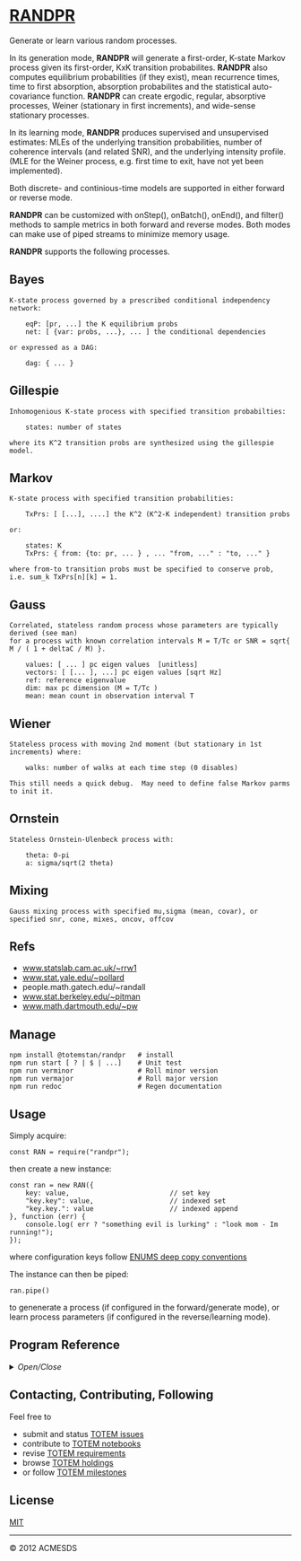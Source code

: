 # [RANDPR](https://github.com/totem-man/randpr)

Generate or learn various random processes.

In its generation mode, **RANDPR** will generate a first-order, K-state Markov process given 
its first-order, KxK transition probabilites.  **RANDPR** also computes equilibrium probabilities (if they 
exist), mean recurrence times, time to first absorption, absorption probabilites and the statistical 
auto-covariance function.  **RANDPR** can create ergodic, regular, absorptive processes, Weiner 
(stationary in first increments), and wide-sense stationary processes.

In its learning mode, **RANDPR** produces supervised and unsupervised estimates:
MLEs of the underlying transition probabilities, number of coherence intervals (and related SNR),
and the underlying intensity profile.  (MLE for the Weiner process, e.g. first time to exit, have not 
yet been implemented).

Both discrete- and continious-time models are supported in either forward or reverse mode.  

**RANDPR** can be customized with onStep(), onBatch(), onEnd(), and filter() methods to 
sample metrics in both forward and reverse modes.  Both modes can make use of piped 
streams to minimize memory usage.

**RANDPR** supports the following processes.


## Bayes

	K-state process governed by a prescribed conditional independency network:
	
		eqP: [pr, ...] the K equilibrium probs 
		net: [ {var: probs, ...}, ... ] the conditional dependencies 
		
	or expressed as a DAG:
	
		dag: { ... }
	
## Gillespie

	Inhomogenious K-state process with specified transition probabilties:
	
		states: number of states
		
	where its K^2 transition probs are synthesized using the gillespie model.
	
## Markov

	K-state process with specified transition probabilities:
	
		TxPrs: [ [...], ....] the K^2 (K^2-K independent) transition probs 
		
	or:
	
		states: K
		TxPrs: { from: {to: pr, ... } , ... "from, ..." : "to, ..." }	
		
	where from-to transition probs must be specified to conserve prob, i.e. sum_k TxPrs[n][k] = 1.

## Gauss

	Correlated, stateless random process whose parameters are typically derived (see man) 
	for a process with known correlation intervals M = T/Tc or SNR = sqrt{ M / ( 1 + deltaC / M) }.

		values: [ ... ] pc eigen values  [unitless]
		vectors: [ [... ], ...] pc eigen values	[sqrt Hz]
		ref: reference eigenvalue 
		dim: max pc dimension (M = T/Tc )
		mean: mean count in observation interval T

## Wiener

	Stateless process with moving 2nd moment (but stationary in 1st increments) where:
	
		walks: number of walks at each time step (0 disables)
		
	This still needs a quick debug.  May need to define	false Markov parms to init it.
	
## Ornstein

	Stateless Ornstein-Ulenbeck process with:
	
		theta: 0-pi
		a: sigma/sqrt(2 theta)
		
## Mixing

	Gauss mixing process with specified mu,sigma (mean, covar), or specified snr, cone, mixes, oncov, offcov

## Refs

* www.statslab.cam.ac.uk/~rrw1
* www.stat.yale.edu/~pollard
* people.math.gatech.edu/~randall
* www.stat.berkeley.edu/~pitman
* www.math.dartmouth.edu/~pw

## Manage

	npm install @totemstan/randpr	# install
	npm run start [ ? | $ | ...]	# Unit test
	npm run verminor				# Roll minor version
	npm run vermajor				# Roll major version
	npm run redoc					# Regen documentation

## Usage

Simply acquire:

	const RAN = require("randpr");
	
then create a new instance:

	const ran = new RAN({
		key: value, 						// set key
		"key.key": value, 					// indexed set
		"key.key.": value					// indexed append
	}, function (err) {
		console.log( err ? "something evil is lurking" : "look mom - Im running!");
	});

where configuration keys follow [ENUMS deep copy conventions](https://github.com/totem-man/enums)

The instance can then be piped:

	ran.pipe()
	
to genenerate a process (if configured in the forward/generate mode), or learn process parameters (if 
configured in the reverse/learning mode).


## Program Reference
<details>
<summary>
<i>Open/Close</i>
</summary>
<a name="module_RANDPR"></a>

## RANDPR
Generates various random processes.

**Requires**: <code>module:[man](https://github.com/totemstan/man)</code>, <code>module:[stream](https://nodejs.org/docs/latest/api/)</code>  
**Example**  
```js
R2.1 - config methods:

	var ran = new RAN({
		p: [.4],
		//markov: [[0.1, 0.9], [0.1, 0.9]]
		//markov: { states: 3, 0: {1: 0.8, 2: 0.1}, 1: {0: 0.1} }
	});
```
**Example**  
```js
R2.3 - config methods:

	var ran = new RAN({
		emP: {
			dims: [3,3],
			weights: [1,1]
		},
		markov: { states: 9, 0: {1: 0.8, 2: 0.1}, 1: {0: 0.1}, "0,1": { "1,0": .4} }
	});
		
```
**Example**  
```js
R2.4 - config methods:

	var ran = new RAN({
		emP: {
			dims: [2,2,2],
			weights: [1,1,1]
		},
		markov: "random"
	});
	
```
**Example**  
```js
R3 sync pipe with various textbook examples, custom filtering with supervised learning validation:
	
	var ran = new RAN({
		// these have same eqprs [.5, .5] (symmetry -> detailed balance --> eqP[k] = 1/K  eqpr)
		//markov: [[.6, .4],[.4, .6]],

		//markov: [[0.83177, 0.16822], [0.17152, 0.82848]],

		//markov: [[.5, .5], [.5, .5]],
		//markov: [[0.1, 0.9], [0.9, 0.1]],

		// textbook exs
		markov: [[0.1, 0.9], [0.1, 0.9]],  // pg142 ex3

		//markov: [[1/2, 1/3, 1/6], [3/4, 0, 1/4], [0,1,0]],  // pg142 ex2  eqpr [.5, .333, .1666]
		//markov: [[1,0,0], [1/4, 1/2, 1/4], [0,0,1]],  // pg143 ex8  no eqprs

		// these have different eqprs
		//markov: [[0.9,0.1],[0.1,0.9]],
		//markov: [[0.1, 0.9], [0.1, 0.9]],  // bernoulli scheme has identical rows
		//markov: [[0.1, 0.9], [0.3, 0.7]],
		//markov: [[0.1, 0.9], [0.4, 0.6]],

		// textbook exs 
		//markov: [[0,1],[1,0]],  // pg433 ex16  regular (all states reachable) absorbing/non on even/odd steps non-regular non-absorbing but ergodic so --> eqpr [.5, .5]
		//markov: [[0.5,0.25,0.25],[0.5,0,0.5],[0.25,0.25,0.5]],  // pg406 ex1  regular (after 2 steps) thus ergodic so eqpr [.4, .2, .4]
		//markov: [[0,1,0,0,0], [0.25,0,0.75,0,0], [0,0.5,0,0.5,0], [0,0,0.75,0,0.25], [0,0,0,1,0]],  // pg433 ex17  non-absorbing non-regular but ergodic so eqpr [.0625, .25, .375]
		//markov: [[1,0,0,0,0],[0.5,0,0.5,0,0],[0,0.5,0,0.5,0],[0,0,0.5,0,0.5],[0,0,0,0,1]],    // 2 absorbing states; non-ergodic so 3 eqpr = [.75 ... .25], [.5 ... .5], [.25 ...  .75]

		//markov: [[1-.2, .1, .1], [0, 1-.1, .1], [.1, .1, 1-.2]],
		//markov: [[1-.2, .1, .1], [0.4, 1-.5, .1], [.1, .1, 1-.2]],
		//markov: [[1-.6, .2, .2,.2], [.1, 1-.3, .1,.1], [.1, .1, 1-.4,.2],[.1,.1,1-.8,.6]],  // non-ergodic

		batch: 50,  // supervised learning every 50 steps

		filter: function (str, ev) {  
			switch (ev.at) {
				case "config":
					//Trace(ev);
					str.push(ev);
					break;

				case "batch":
					//Trace(ev.s,ev.rel_txpr_error);
					Trace(ev);
					break;

				case "end":
					Trace(ev);
					var
						A = ev.stats.mle_tr_probs,
						B = ev.stats.mle_em_probs,
						H = ev.stats.mle_holding_times;

					Trace("MLEs", {
						holdTimes: JSON.stringify(H),
						emProbs: JSON.stringify(B),
						trProbs: JSON.stringify(A)
					});

					str.push(ev);
					break;
				}
			},

			N: 500,
			steps: 500
		});

		ran.pipe( function (store) { 
			Trace(store);
		});
		
```
**Example**  
```js
R3.1 - gen process for R3.2 with async pipe to stdout:
	
	var ran = new RAN({

		markov: [[0.1, 0.9], [0.1, 0.9]],  // pg142 ex3

		batch: 800,  // supervised learning every 50 steps

		N: 1000, 
		filter: function (str,ev) {
			switch (ev.at) {
				case "batch":
				case "config":
				case "end":
					Trace(JSON.stringify(ev));
			}
		},
		steps: 800  
	});

	ran.pipe(process.stdout);
		
```
**Example**  
```js
R3.2 - gen process for R3.3 using async pipe to stdout:

	var ran = new RAN({

		markov: [[0.1, 0.9], [0.1, 0.9]],  // pg142 ex3

		//batch: 50,  // supervised learning every 50 steps

		N: 10,
		//keys: {state:"u", index: "n"},
		filter: function (str,ev) {
			switch (ev.at) {
				case "jump":
					Trace(ev);
					break;
				default:
			}
		},
		steps: 20
	});
	
	ran.pipe(process.stdout);  // stdout evs used in R3.3
		
```
**Example**  
```js
R3.3 - supervised learning with R3.2 evs using sync pipe to store:

	var 
		evs = [
				{ at: 'jump', t: 1, s: 1, index: 3, state: 0, hold: 0, obs: null },
				{ at: 'jump', t: 1, s: 1, index: 5, state: 1, hold: 0, obs: null },
				{ at: 'jump', t: 1, s: 1, index: 6, state: 1, hold: 0, obs: null },
				{ at: 'jump', t: 1, s: 1, index: 7, state: 1, hold: 0, obs: null },
				{ at: 'jump', t: 1, s: 1, index: 8, state: 1, hold: 0, obs: null },
				{ at: 'jump', t: 1, s: 1, index: 9, state: 1, hold: 0, obs: null },
				{ at: 'jump', t: 2, s: 2, index: 2, state: 0, hold: 0, obs: null },
				{ at: 'jump', t: 2, s: 2, index: 3, state: 1, hold: 0, obs: null },
				{ at: 'jump', t: 3, s: 3, index: 2, state: 1, hold: 0, obs: null },
				{ at: 'jump', t: 3, s: 3, index: 6, state: 0, hold: 0, obs: null },
				{ at: 'jump', t: 4, s: 4, index: 6, state: 1, hold: 0, obs: null },
				{ at: 'jump', t: 5, s: 5, index: 1, state: 0, hold: 0, obs: null },
				{ at: 'jump', t: 6, s: 6, index: 1, state: 1, hold: 0, obs: null },
				{ at: 'jump', t: 8, s: 8, index: 9, state: 0, hold: 0, obs: null },
				{ at: 'jump', t: 9, s: 9, index: 3, state: 0, hold: 0, obs: null },
				{ at: 'jump', t: 9, s: 9, index: 8, state: 0, hold: 0, obs: null },
				{ at: 'jump', t: 9, s: 9, index: 9, state: 1, hold: 0, obs: null },
				{ at: 'jump', t: 10, s: 10, index: 3, state: 1, hold: 0, obs: null },
				{ at: 'jump', t: 10, s: 10, index: 8, state: 1, hold: 0, obs: null },
				{ at: 'jump', t: 11, s: 11, index: 4, state: 0, hold: 0, obs: null },
				{ at: 'jump', t: 13, s: 13, index: 4, state: 1, hold: 0, obs: null },
				{ at: 'jump', t: 13, s: 13, index: 8, state: 0, hold: 0, obs: null },
				{ at: 'jump', t: 14, s: 14, index: 8, state: 1, hold: 0, obs: null },
				{ at: 'jump', t: 15, s: 15, index: 0, state: 0, hold: 0, obs: null },
				{ at: 'jump', t: 16, s: 16, index: 0, state: 1, hold: 0, obs: null },
				{ at: 'jump', t: 16, s: 16, index: 1, state: 0, hold: 0, obs: null },
				{ at: 'jump', t: 16, s: 16, index: 3, state: 0, hold: 0, obs: null },
				{ at: 'jump', t: 17, s: 17, index: 3, state: 1, hold: 0, obs: null },
				{ at: 'jump', t: 18, s: 18, index: 1, state: 1, hold: 0, obs: null },
				{ at: 'jump', t: 18, s: 18, index: 3, state: 0, hold: 0, obs: null },
				{ at: 'jump', t: 18, s: 18, index: 6, state: 0, hold: 0, obs: null },
				{ at: 'jump', t: 18, s: 18, index: 9, state: 0, hold: 0, obs: null },
				{ at: 'jump', t: 19, s: 19, index: 3, state: 1, hold: 0, obs: null },
				{ at: 'jump', t: 19, s: 19, index: 6, state: 1, hold: 0, obs: null },
				{ at: 'jump', t: 19, s: 19, index: 9, state: 1, hold: 0, obs: null }
			],
			
		ran = new RAN({

			learn: function (supercb) {
				evs.$( true, (evs) => {
					Trace( evs ? ` supervising ${evs.length} events` : " supervised" );

					if (evs) // feed supervisor
						supercb(evs);

					else // terminate supervisor
						supercb(null);
				});
			},			

			batch: 50,  // supervised learning every 50 steps

			filter: function (str, ev) {  
				switch (ev.at) {
					case "config":
						Trace(ev);
						str.push(ev);
						break;

					case "batch":
						//Trace(ev.s,ev.rel_txpr_error);
						Trace(ev);
						break;

					case "end":
						//Trace(ev);
						str.push(ev);
						break;
				}
			},

			markov: {},  
			//keys: {state:"u", index: "n"},
			K: 2,  // assume 2-state process
			N: 50  // assume 50 members in ensemble
		});

	ran.pipe( function (store) {
		Trace(store);
	});
```
<a name="module_RANDPR..filter"></a>

### RANDPR~filter()
Output event filter
				filter: function (str, ev, ran) { // event ev for stream/store str
						switch ( ev.at ) {   // streaming plugins provide an "at" to filter events on
							case "...":
							case "...":
								str.push(ev);	// return the event
						}
					}

**Kind**: inner method of [<code>RANDPR</code>](#module_RANDPR)  
</details>

## Contacting, Contributing, Following

Feel free to 
* submit and status [TOTEM issues](http://totem.hopto.org/issues.view) 
* contribute to [TOTEM notebooks](http://totem.hopto.org/shares/notebooks/) 
* revise [TOTEM requirements](http://totem.hopto.org/reqts.view) 
* browse [TOTEM holdings](http://totem.hopto.org/) 
* or follow [TOTEM milestones](http://totem.hopto.org/milestones.view) 


## License

[MIT](LICENSE)

* * *

&copy; 2012 ACMESDS